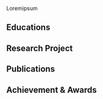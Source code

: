 <br>
<br>
<br>
Loremipsum

## Educations

## Research Project

## Publications

## Achievement & Awards
